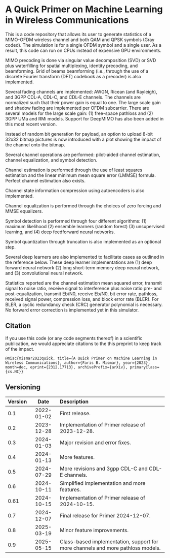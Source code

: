 # A Quick Primer on Machine Learning in Wireless Communications

This is a code repository that allows its user to generate statistics of a MIMO-OFDM wireless channel and both QAM and QPSK symbols (Gray coded).  The simulation is for a single OFDM symbol and a single user.  As a result, this code can run on CPUs instead of expensive GPU environments.

MIMO precoding is done via singular value decomposition (SVD) or SVD plus waterfilling for spatial multiplexing, identity precoding, and beamforming.  Grid of beams beamforming (i.e., through the use of a discrete Fourier transform (DFT) codebook as a precoder) is also implemented.

Several fading channels are implemented: AWGN, Ricean (and Rayleigh), and 3GPP CDL-A, CDL-C, and CDL-E channels.  The channels are normalized such that their power gain is equal to one.  The large scale gain and shadow fading are implemented per OFDM subcarrier.  There are several models for the large scale gain: (1) free-space pathloss and (2)  3GPP UMa and RMi models.  Support for DeepMIMO has also been added in this most recent version.

Instead of random bit generation for payload, an option to upload 8-bit 32x32 bitmap pictures is now introduced with a plot showing the impact of the channel onto the bitmap.

Several channel operations are performed: pilot-aided channel estimation, channel equalization, and symbol detection.

Channel estimation is performed through the use of least squares estimation and the linear minimum mean square error (LMMSE) formula.  Perfect channel estimation also exists.

Channel state information compression using autoencoders is also implemented.

Channel equalization is performed through the choices of zero forcing and MMSE equalizers.

Symbol detection is performed through four different algorithms: (1) maximum likelihood (2) ensemble learners (random forest) (3) unsupervised learning, and (4) deep feedforward neural networks.

Symbol quantization through truncation is also implemented as an optional step.

Several deep learners are also implemented to facilitate cases as outlined in the reference below.  These deep learner implementations are (1) deep forward neural network (2) long short-term memory deep neural network, and (3) convolutional neural network.

Statistics reported are the channel estimation mean squared error, transmit signal to noise ratio, receive signal to interference plus noise ratio pre- and post-equalization, transmit Eb/N0, receive Eb/N0, bit error rate, pathloss, received signal power, compression loss, and block error rate (BLER).  For BLER, a cyclic redundancy check (CRC) generator polynomial is necessary.  No forward error correction is implemented yet in this simulator.

## Citation

If you use this code (or any code segments thereof) in a scientific publication, we would appreciate citations to the this preprint to keep track of the impact.

`@misc{mismar2023quick, title={A Quick Primer on Machine Learning in Wireless Communications}, author={Faris B. Mismar}, year={2023}, month=dec, eprint={2312.17713}, archivePrefix={arXiv}, primaryClass={cs.NI}}`

## Versioning

| Version        | Date           | Description  |
| ------------- |:--------------:| :-----|
| 0.1      | 2022-01-02 | First release. |
| 0.2      | 2023-12-28 | Implementation of Primer release of 2023-12-28. |
| 0.3      | 2024-01-03 | Major revision and error fixes. |
| 0.4      | 2024-01-13 | More features. |
| 0.5      | 2024-07-29 | More revisions and 3gpp CDL-C and CDL-E channels. |
| 0.6      | 2024-10-11 | Simplified implementation and more features. |
| 0.61     | 2024-10-15 | Implementation of Primer release of 2024-10-15. |
| 0.7      | 2024-12-07 | Final release for Primer 2024-12-07. |
| 0.8      | 2025-03-19 | Minor feature improvements. |
| 0.9      | 2025-05-15 | Class-based implementation, support for more channels and more pathloss models. |
